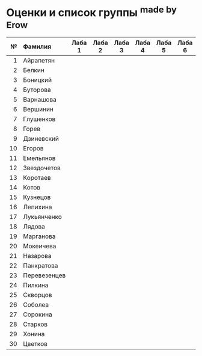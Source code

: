 <h1> Оценки и список группы <sup> made by Erow </sup> </h1> 
  
| **№**	| **Фамилия**  	| **Лаба 1** 	| **Лаба 2** 	| **Лаба 3** 	| **Лаба 4** 	| **Лаба 5** 	| **Лаба 6** 	| **Лаба 7** 	| **Лаба 8** 	| **Лаба 9** 	| **Лаба 10** |
|------:	|:--------------|:----------:	|:----------:	|:----------:	|:----------:	|:----------:	|:----------:	|:----------:	|:----------:	|:----------:	|:----------:	|
|     1 	| Айрапетян     |            	|            	|            	|            	|            	|            	|            	|            	|            	|            	|
|     2 	| Белкин     	|            	|            	|            	|            	|            	|            	|            	|            	|            	|            	|
|     3 	| Боницкий     	|            	|            	|            	|            	|            	|            	|            	|            	|            	|            	|
|     4 	| Буторова      	|            	|            	|            	|            	|            	|            	|            	|            	|            	|            	|
|     5 	| Варнашова     	|            	|            	|            	|            	|            	|            	|            	|            	|            	|            	|
|     6 	| Вершинин   	|            	|            	|            	|            	|            	|            	|            	|            	|            	|            	|
|     7 	| Глушенков      	|            	|            	|            	|            	|            	|            	|            	|            	|            	|            	|
|     8 	| Горев         	|            	|            	|            	|            	|            	|            	|            	|            	|            	|            	|
|     9 	| Дзиневский       	|            	|            	|            	|            	|            	|            	|            	|            	|            	|            	|
|    10 	| Егоров       	|            	|            	|            	|            	|            	|            	|            	|            	|            	|            	|
|    11 	| Емельянов    	|            	|            	|            	|            	|            	|            	|            	|            	|            	|            	|
|    12 	| Звездочетов       	|            	|            	|            	|            	|            	|            	|            	|            	|            	|            	|
|    13 	| Коротаев      	|            	|            	|            	|            	|            	|            	|            	|            	|            	|            	|
|    14 	| Котов      	|            	|            	|            	|            	|            	|            	|            	|            	|            	|            	|
|    15 	| Кузнецов      	|            	|            	|            	|            	|            	|            	|            	|            	|            	|            	|
|    16 	| Лепихина      	|            	|            	|            	|            	|            	|            	|            	|            	|            	|            	|
|    17 	| Лукьянченко    	|            	|            	|            	|            	|            	|            	|            	|            	|            	|            	|
|    18 	| Лядова       |            	|            	|            	|            	|            	|            	|            	|            	|            	|            	|
|    19 	| Марганова        	|            	|            	|            	|            	|            	|            	|            	|            	|            	|            	|
|    20 	| Мокеичева      	|            	|            	|            	|            	|            	|            	|            	|            	|            	|            	|
|    21 	| Назарова      	|            	|            	|            	|            	|            	|            	|            	|            	|            	|            	|
|    22 	| Панкратова      	|            	|            	|            	|            	|            	|            	|            	|            	|            	|            	|
|    23 	| Перевезенцев     	|            	|            	|            	|            	|            	|            	|            	|            	|            	|            	|
|    24 	| Пилкина        |           	|            	|            	|            	|            	|            	|            	|            	|            	|            	|
|    25 	| Скворцов     	|            	|            	|            	|            	|            	|            	|            	|            	|            	|            	|
|    26 	| Соболев      	|            	|            	|            	|            	|            	|            	|            	|            	|            	|            	|
|    27 	| Сорокина 	|            	|            	|            	|            	|            	|            	|            	|            	|            	|            	|
|    28 	| Старков     	|            	|            	|            	|            	|            	|            	|            	|            	|            	|            	|
|    29 	| Хонина     	|            	|            	|            	|            	|            	|            	|            	|            	|            	|            	|
|    30 	| Цветков     	|            	|            	|            	|            	|            	|            	|            	|            	|            	|            	|
